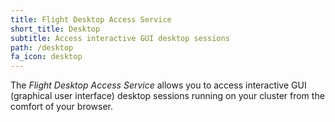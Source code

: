 ```yaml
---
title: Flight Desktop Access Service
short_title: Desktop
subtitle: Access interactive GUI desktop sessions
path: /desktop
fa_icon: desktop
---
```

The *Flight Desktop Access Service* allows you to access interactive
GUI (graphical user interface) desktop sessions running on your
cluster from the comfort of your browser.
